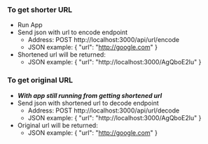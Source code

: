 ### To get shorter URL 

-  Run App
-  Send json with url to encode endpoint
    -  Address: POST http://localhost:3000/api/url/encode
    -  JSON example: {
            "url": "http://google.com"
        }
-  Shortened url will be returned:
    -  JSON example: {
            "url": "http://localhost:3000/AgQboE2lu"
        }

### To get original URL 

-  ***With app still running from getting shortened url***
-  Send json with shortened url to decode endpoint
    -  Address: POST http://localhost:3000/api/url/decode
    -  JSON example: {
            "url": "http://localhost:3000/AgQboE2lu"
        }
-  Original url will be returned:
    -  JSON example: {
            "url": "http://google.com"
        }
